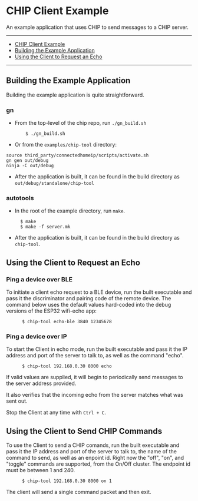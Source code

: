 # CHIP Client Example

An example application that uses CHIP to send messages to a CHIP server.

---

-   [CHIP Client Example](#chip-client-example)
-   [Building the Example Application](#building-the-example-application)
-   [Using the Client to Request an Echo](#using-the-client-to-request-an-echo)

---

## Building the Example Application

Building the example application is quite straightforward.

### gn

-   From the top-level of the chip repo, run `./gn_build.sh`

            $ ./gn_build.sh

-   Or from the `examples/chip-tool` directory:

```
source third_party/connectedhomeip/scripts/activate.sh
gn gen out/debug
ninja -C out/debug
```

-   After the application is built, it can be found in the build directory as
    `out/debug/standalone/chip-tool`

### autotools

-   In the root of the example directory, run `make`.

          $ make
          $ make -f server.mk

-   After the application is built, it can be found in the build directory as
    `chip-tool`.

## Using the Client to Request an Echo

### Ping a device over BLE

To initiate a client echo request to a BLE device, run the built executable and
pass it the discriminator and pairing code of the remote device. The command
below uses the default values hard-coded into the debug versions of the ESP32
wifi-echo app:

          $ chip-tool echo-ble 3840 12345678

### Ping a device over IP

To start the Client in echo mode, run the built executable and pass it the IP
address and port of the server to talk to, as well as the command "echo".

          $ chip-tool 192.168.0.30 8000 echo

If valid values are supplied, it will begin to periodically send messages to the
server address provided.

It also verifies that the incoming echo from the server matches what was sent
out.

Stop the Client at any time with `Ctrl + C`.

## Using the Client to Send CHIP Commands

To use the Client to send a CHIP comands, run the built executable and pass it
the IP address and port of the server to talk to, the name of the command to
send, as well as an enpoint id. Right now the "off", "on", and "toggle" commands
are supported, from the On/Off cluster. The endpoint id must be between 1
and 240.

          $ chip-tool 192.168.0.30 8000 on 1

The client will send a single command packet and then exit.
